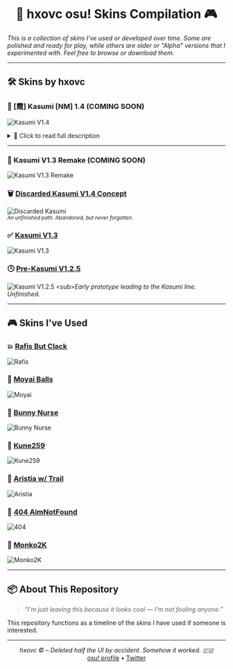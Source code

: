 
<h1 align="center">🎯 hxovc osu! Skins Compilation 🎮</h1>
<p align="center">
<!--
SEO Metadata:
hxovc is a Colombian osu! player known for reaching national rank #1 and for being the top mouse player in the country. Currently ranked #7, he specializes in high-difficulty aim maps (9★–10★).
He’s also a skin designer, best known for the Kasumi v1.3 skin with over 2,600 downloads. His work is available on GitHub, along with tools and resources for the osu! community.  osu! profile: osu.ppy.sh/users/11624101-->

  <i>This is a collection of skins I've used or developed over time. Some are polished and ready for play, while others are older or "Alpha" versions that I experimented with. Feel free to browse or download them.</i>
</p>

---

## 🛠️ Skins by hxovc

### 🧪 [霞] Kasumi [NM] 1.4 (COMING SOON)
![Kasumi V1.4](https://raw.githubusercontent.com/hxovc/hxovc-skins/refs/heads/main/Coming%20Soon/HC%201.4%20Kasumi%20.png)

<details>
  <summary>📄 Click to read full description</summary>

## 🧊 Overview

**Kasumi v1.4** is the second release of my osu! skin, crafted to give identity to my gameplay — born from boredom, refined by passion.  
This version also marks the debut of  **AegleWorks**, the creative umbrella under which future releases and versions will be launched..

🎮 **Supported Game Modes**:
- [x] osu!standard  
- [x] osu!taiko  
- [x] osu!catch  
- [x] osu!mania  

🎨 **Art Direction**:
- Pastel color palette
- Clean visuals (I try)
- Big Kasumi

---

## 🛠️ Changelog v1.4 (compared to v1.3)

| Category         | v1.3                                 | v1.4                                                     |
|------------------|----------------------------------------|----------------------------------------------------------|
| HP Bar           | Basic or default style                 | Polished bar with aura and avatar sync                   |
| Mod Icons        | Default or plain                       | Full illustrated mod icons with themed expressions       |
| Pause Screen     | Text buttons                           | Modern round buttons, full pause menu artwork            |
| Song Select UI   | Simple UI                              | Stylized layout + character presence and decorations     |
| Mode Support     | Only STD                               | Full skin support for all gamemodes              |

---

## 🧬 Credits

> 👤 Skin created by **hxovc** (a.k.a Sumis)  
🎨 Art style based on a wavy and modern Kasumi concept
 🎼 Tested on 10* star aim maps :fire:
> ✨ You~

---

## 📦 Download
        SoonTM

<!-- This section is for internal notes. Don't forget to update download link before publishing 🔗 **Get the `.osk` file here**: [Kasumi v1.4.osk](https://your-download-link.com)-->

---

## 💭 Author’s Note

>“I made this skin out of boredom — just trying to feel like an artist, even if I’m not.  
> Turns out, making it was a kind of beautiful suffering.”  
> – hxovc 💙

---

## 🔧 Planned Updates

- [ ] Trailer
- [ ] Showcase video on YouTube

---

## 📸 Screenshot Preview

| Gameplay           | Mods Menu          | Song Select         |
|--------------------|--------------------|---------------------|
| ![](https://raw.githubusercontent.com/hxovc/hxovc-skins/refs/heads/main/Coming%20Soon/HC%201.4%20Kasumi%20.png)         | ![](https://raw.githubusercontent.com/hxovc/hxovc-skins/refs/heads/main/Coming%20Soon/KasumiV1.4MODS.png)         | ![](https://raw.githubusercontent.com/hxovc/hxovc-skins/refs/heads/main/Coming%20Soon/KasumiV1.4SongSelect.png)          |

---

> Made with love (and hate), frustration, and way too much attention to detail.
</details>

---

### 🧪 Kasumi V1.3 Remake (COMING SOON)
![Kasumi V1.3 Remake](https://raw.githubusercontent.com/hxovc/hxovc-skins/refs/heads/main/Coming%20Soon/HC%201.3%20Remake.png)

### 🗑️ [Discarded Kasumi V1.4 Concept](https://github.com/hxovc/hxovc-skins/raw/refs/heads/main/Discarded%20Concept%20Kasumi%201.4/-%20%20%20%20%20%20%20%20%20%20%20%20%20%20%20%20%20%23%20hxovc%20Unused%20NM%201.4%20+%20%20%20%20%20%20%20%20%20%20%20%20%20%20%20%20%20%20-.osk)
![Discarded Kasumi](https://raw.githubusercontent.com/hxovc/hxovc-skins/refs/heads/main/Discarded%20Concept%20Kasumi%201.4/Unused%20NM%201.4.png)  
<sub>*An unfinished path. Abandoned, but never forgotten.*</sub>

### ✅ [Kasumi V1.3](https://drive.usercontent.google.com/download?id=1EgXzgZ6WIBWG2JltI4cHznagKodQwt4a&export=download)
![Kasumi V1.3](https://raw.githubusercontent.com/hxovc/hxovc-skins/main/Kasumi%20V1.3/Kasumi%20Skin%20V1.3.png)

### 🕓 [Pre-Kasumi V1.2.5](https://hxovc.s-ul.eu/wzDupzJi)
![Kasumi V1.2.5](https://raw.githubusercontent.com/hxovc/hxovc-skins/refs/heads/main/Pre%20Kasumi%20(V1.2.5%20hxovc)/hxovc%201.2.5.png)  
<sub>*Early prototype leading to the Kasumi line. Unfinished.*</sub>

---

## 🎮 Skins I've Used

### 💥 [Rafis But Clack](https://github.com/hxovc/hxovc-skins/raw/main/Rafis%20But%20Clack/Rafis%20but%20Clack.osk)
![Rafis](https://raw.githubusercontent.com/hxovc/hxovc-skins/main/Rafis%20But%20Clack/Rafis%20but%20clack.png)

### 🗿 [Moyai Balls](https://github.com/hxovc/hxovc-skins/raw/main/Moyai%20Balls/Moyai%20Balls.osk)
![Moyai](https://raw.githubusercontent.com/hxovc/hxovc-skins/main/Moyai%20Balls/Moyai%20balls.png)

### 🐰 [Bunny Nurse](https://hxovc.s-ul.eu/sY4O6Fob)
![Bunny Nurse](https://raw.githubusercontent.com/hxovc/hxovc-skins/main/bunny%20nurse/bunny%20nurse.png)

### 🎯 [Kune259](https://github.com/hxovc/hxovc-skins/raw/main/Kune259/kune259.osk)
![Kune259](https://raw.githubusercontent.com/hxovc/hxovc-skins/main/Kune259/Kune259.png)

### 🌠 [Aristia w/ Trail](https://github.com/hxovc/hxovc-skins/raw/main/Aristia%20w%20trail/Aristia%20w%20trail.osk)
![Aristia](https://raw.githubusercontent.com/hxovc/hxovc-skins/main/Aristia%20w%20trail/Aristia%20w%20trail.png)

### 🧠 [404 AimNotFound](https://github.com/hxovc/hxovc-skins/raw/main/404ANF%202018/404%20AimNotFound%20v2.osk)
![404](https://raw.githubusercontent.com/hxovc/hxovc-skins/main/404ANF%202018/404%20Aim%20not%20found.png)

### 🎯 [Monko2K](https://github.com/hxovc/hxovc-skins/raw/main/Monko2K/Monko2K.osk)
![Monko2K](https://raw.githubusercontent.com/hxovc/hxovc-skins/main/Monko2K/Monko2K.png)

---

## 📦 About This Repository

> *“I'm just leaving this because it looks cool — I'm not fooling anyone.”*

This repository functions as a timeline of the skins I have used if someone is interested.

---

<p align="center">
  <i>hxovc © – Deleted half the UI by accident. Somehow it worked. 🇨🇴</i><br>
  <a href="https://osu.ppy.sh/users/11624101">osu! profile</a> • <a href="https://twitter.com/hxovc">Twitter</a>
</p>
